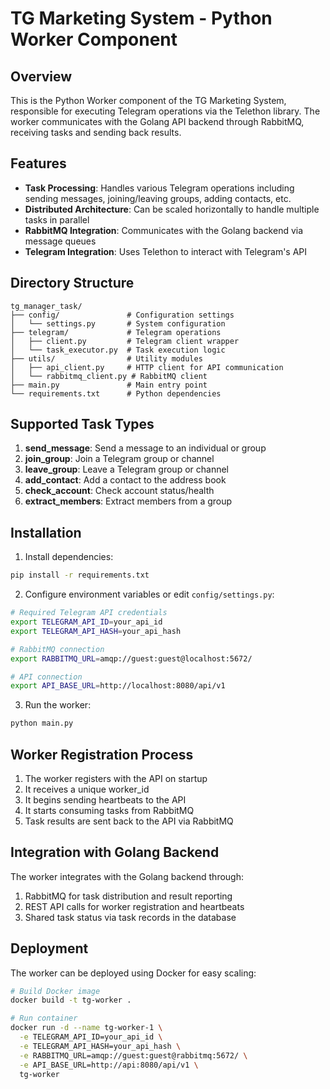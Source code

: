 # TG Marketing System - Python Worker Component

## Overview

This is the Python Worker component of the TG Marketing System, responsible for executing Telegram operations via the Telethon library. The worker communicates with the Golang API backend through RabbitMQ, receiving tasks and sending back results.

## Features

- **Task Processing**: Handles various Telegram operations including sending messages, joining/leaving groups, adding contacts, etc.
- **Distributed Architecture**: Can be scaled horizontally to handle multiple tasks in parallel
- **RabbitMQ Integration**: Communicates with the Golang backend via message queues
- **Telegram Integration**: Uses Telethon to interact with Telegram's API

## Directory Structure

```
tg_manager_task/
├── config/               # Configuration settings
│   └── settings.py       # System configuration
├── telegram/             # Telegram operations
│   ├── client.py         # Telegram client wrapper
│   └── task_executor.py  # Task execution logic
├── utils/                # Utility modules
│   ├── api_client.py     # HTTP client for API communication
│   └── rabbitmq_client.py # RabbitMQ client
├── main.py               # Main entry point
└── requirements.txt      # Python dependencies
```

## Supported Task Types

1. **send_message**: Send a message to an individual or group
2. **join_group**: Join a Telegram group or channel
3. **leave_group**: Leave a Telegram group or channel
4. **add_contact**: Add a contact to the address book
5. **check_account**: Check account status/health
6. **extract_members**: Extract members from a group

## Installation

1. Install dependencies:
```bash
pip install -r requirements.txt
```

2. Configure environment variables or edit `config/settings.py`:
```bash
# Required Telegram API credentials
export TELEGRAM_API_ID=your_api_id
export TELEGRAM_API_HASH=your_api_hash

# RabbitMQ connection
export RABBITMQ_URL=amqp://guest:guest@localhost:5672/

# API connection
export API_BASE_URL=http://localhost:8080/api/v1
```

3. Run the worker:
```bash
python main.py
```

## Worker Registration Process

1. The worker registers with the API on startup
2. It receives a unique worker_id
3. It begins sending heartbeats to the API
4. It starts consuming tasks from RabbitMQ
5. Task results are sent back to the API via RabbitMQ

## Integration with Golang Backend

The worker integrates with the Golang backend through:

1. RabbitMQ for task distribution and result reporting
2. REST API calls for worker registration and heartbeats
3. Shared task status via task records in the database

## Deployment

The worker can be deployed using Docker for easy scaling:

```bash
# Build Docker image
docker build -t tg-worker .

# Run container
docker run -d --name tg-worker-1 \
  -e TELEGRAM_API_ID=your_api_id \
  -e TELEGRAM_API_HASH=your_api_hash \
  -e RABBITMQ_URL=amqp://guest:guest@rabbitmq:5672/ \
  -e API_BASE_URL=http://api:8080/api/v1 \
  tg-worker
```
